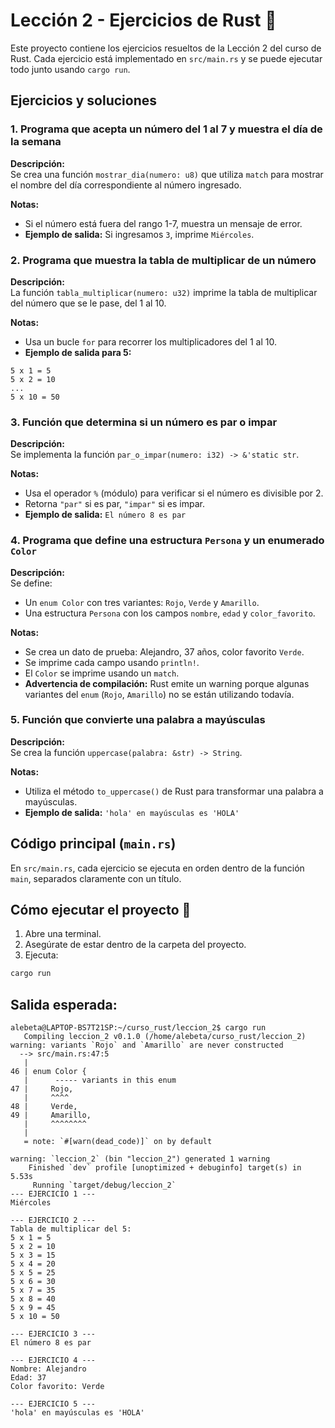 # Lección 2 - Ejercicios de Rust 🦀

Este proyecto contiene los ejercicios resueltos de la Lección 2 del curso de Rust. Cada ejercicio está implementado en `src/main.rs` y se puede ejecutar todo junto usando `cargo run`.

## Ejercicios y soluciones

### 1. Programa que acepta un número del 1 al 7 y muestra el día de la semana
**Descripción:**  
Se crea una función `mostrar_dia(numero: u8)` que utiliza `match` para mostrar el nombre del día correspondiente al número ingresado.

**Notas:**  
- Si el número está fuera del rango 1-7, muestra un mensaje de error.  
- **Ejemplo de salida:** Si ingresamos `3`, imprime `Miércoles`.

### 2. Programa que muestra la tabla de multiplicar de un número
**Descripción:**  
La función `tabla_multiplicar(numero: u32)` imprime la tabla de multiplicar del número que se le pase, del 1 al 10.

**Notas:**  
- Usa un bucle `for` para recorrer los multiplicadores del 1 al 10.  
- **Ejemplo de salida para 5:**  
```plaintext
5 x 1 = 5
5 x 2 = 10
...
5 x 10 = 50
```

### 3. Función que determina si un número es par o impar
**Descripción:**  
Se implementa la función `par_o_impar(numero: i32) -> &'static str`.

**Notas:**  
- Usa el operador `%` (módulo) para verificar si el número es divisible por 2.  
- Retorna `"par"` si es par, `"impar"` si es impar.  
- **Ejemplo de salida:** `El número 8 es par`

### 4. Programa que define una estructura `Persona` y un enumerado `Color`
**Descripción:**  
Se define:  
- Un `enum Color` con tres variantes: `Rojo`, `Verde` y `Amarillo`.  
- Una estructura `Persona` con los campos `nombre`, `edad` y `color_favorito`.

**Notas:**  
- Se crea un dato de prueba: Alejandro, 37 años, color favorito `Verde`.  
- Se imprime cada campo usando `println!`.  
- El `Color` se imprime usando un `match`.  
- **Advertencia de compilación:** Rust emite un warning porque algunas variantes del `enum` (`Rojo`, `Amarillo`) no se están utilizando todavía.

### 5. Función que convierte una palabra a mayúsculas
**Descripción:**  
Se crea la función `uppercase(palabra: &str) -> String`.

**Notas:**  
- Utiliza el método `to_uppercase()` de Rust para transformar una palabra a mayúsculas.  
- **Ejemplo de salida:** `'hola' en mayúsculas es 'HOLA'`

## Código principal (`main.rs`)
En `src/main.rs`, cada ejercicio se ejecuta en orden dentro de la función `main`, separados claramente con un título.

## Cómo ejecutar el proyecto 🚀
1. Abre una terminal.  
2. Asegúrate de estar dentro de la carpeta del proyecto.  
3. Ejecuta:  
```bash
cargo run
```

## Salida esperada: 

```
alebeta@LAPTOP-BS7T21SP:~/curso_rust/leccion_2$ cargo run
   Compiling leccion_2 v0.1.0 (/home/alebeta/curso_rust/leccion_2)
warning: variants `Rojo` and `Amarillo` are never constructed
  --> src/main.rs:47:5
   |
46 | enum Color {
   |      ----- variants in this enum
47 |     Rojo,
   |     ^^^^
48 |     Verde,
49 |     Amarillo,
   |     ^^^^^^^^
   |
   = note: `#[warn(dead_code)]` on by default

warning: `leccion_2` (bin "leccion_2") generated 1 warning
    Finished `dev` profile [unoptimized + debuginfo] target(s) in 5.53s
     Running `target/debug/leccion_2`
--- EJERCICIO 1 ---
Miércoles

--- EJERCICIO 2 ---
Tabla de multiplicar del 5:
5 x 1 = 5
5 x 2 = 10
5 x 3 = 15
5 x 4 = 20
5 x 5 = 25
5 x 6 = 30
5 x 7 = 35
5 x 8 = 40
5 x 9 = 45
5 x 10 = 50

--- EJERCICIO 3 ---
El número 8 es par

--- EJERCICIO 4 ---
Nombre: Alejandro
Edad: 37
Color favorito: Verde

--- EJERCICIO 5 ---
'hola' en mayúsculas es 'HOLA'
```


